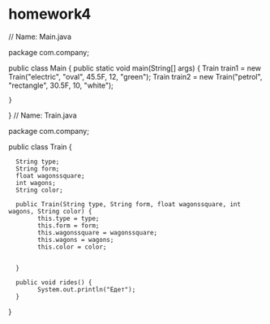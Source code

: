 # homework4
// Name: Main.java 

package com.company;

public class Main {
    public static void main(String[] args) {
        Train train1 = new Train("electric", "oval", 45.5F, 12, "green");
        Train train2 = new Train("petrol", "rectangle", 30.5F, 10, "white");


    }

}
// Name: Train.java

package com.company;

public class Train {

      String type;
      String form;
      float wagonssquare;
      int wagons;
      String color;

      public Train(String type, String form, float wagonssquare, int wagons, String color) {
            this.type = type;
            this.form = form;
            this.wagonssquare = wagonssquare;
            this.wagons = wagons;
            this.color = color;


      }

      public void rides() {
            System.out.println("Едет");
      }

}
